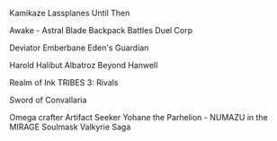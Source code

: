 
Kamikaze Lassplanes
Until Then

Awake - Astral Blade
Backpack Battles
Duel Corp

Deviator
Emberbane
Eden's Guardian

Harold Halibut
Albatroz
Beyond Hanwell

Realm of Ink
TRIBES 3: Rivals

Sword of Convallaria


Omega crafter
Artifact Seeker
Yohane the Parhelion - NUMAZU in the MIRAGE
Soulmask
Valkyrie Saga